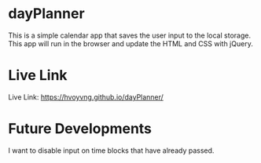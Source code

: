 # dayPlanner
This is a simple calendar app that saves the user input to the local storage. This app will run in the browser and update the HTML and CSS with jQuery.

# Live Link
Live Link: https://hvoyvng.github.io/dayPlanner/

# Future Developments
I want to disable input on time blocks that have already passed.